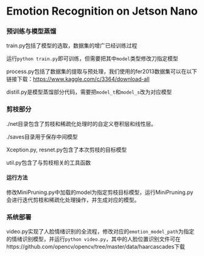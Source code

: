 # Emotion Recognition on Jetson Nano


### 预训练与模型蒸馏

train.py包括了模型的选取，数据集的增广已经训练过程

运行``python train.py``即可训练，但需要把其中``model``类型修改刀指定模型

process.py包括了数据集的提取与预处理，我们使用的fer2013数据集可以在以下链接下载：https://www.kaggle.com/c/3364/download-all

distill.py是模型蒸馏部分代码，需要把``model_t``和``model_s``改为对应模型


### 剪枝部分

./net目录包含了剪枝和稀疏化处理时的自定义卷积层和线性层。

./saves目录用于保存中间模型

Xception.py, resnet.py包含了本次剪枝的目标模型

util.py包含了与剪枝相关的工具函数

#### 运行方法

修改MiniPruning.py中加载的model为指定剪枝目标模型，运行MiniPruning.py会进行迭代剪枝和稀疏化处理操作，并生成对应的模型。

### 系统部署

video.py实现了人脸情绪识别的全流程，修改对应的``emotion_model_path``为指定的情绪识别模型，并运行``python video.py``，其中的人脸位置识别文件可在https://github.com/opencv/opencv/tree/master/data/haarcascades下载


